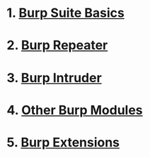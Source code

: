 # 1. [Burp Suite Basics](The%20Basics.md)
# 2. [Burp Repeater](Repeater.md)
# 3. [Burp Intruder](Intruder.md)
# 4. [Other Burp Modules](Other%20Modules.md)
# 5. [Burp Extensions](Extensions.md)
